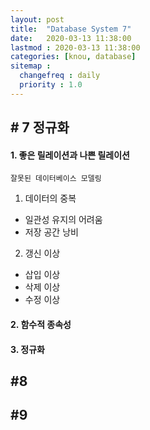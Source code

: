 ```yaml
---
layout: post
title:  "Database System 7"
date:   2020-03-13 11:38:00 
lastmod : 2020-03-13 11:38:00
categories: [knou, database]
sitemap :
  changefreq : daily
  priority : 1.0
---
```


## # 7 정규화

  
#### 1. 좋은 릴레이션과 나쁜 릴레이션

`잘못된 데이터베이스 모델링`
1. 데이터의 중복
  - 일관성 유지의 어려움
  - 저장 공간 낭비
2. 갱신 이상
  - 삽입 이상
  - 삭제 이상
  - 수정 이상
  
#### 2. 함수적 종속성


#### 3. 정규화



<div class="divider"></div>

## #8 

<div class="divider"></div>

## #9

<div class="divider"></div>










